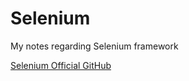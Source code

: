 # Selenium
My notes regarding Selenium framework

[Selenium Official GitHub](https://github.com/SeleniumHQ)
